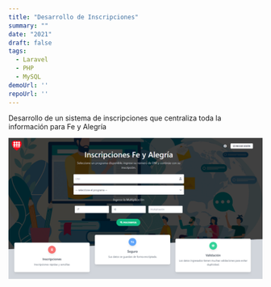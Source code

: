 ```yaml
---
title: "Desarrollo de Inscripciones"
summary: ""
date: "2021"
draft: false
tags:
  - Laravel
  - PHP
  - MySQL
demoUrl: ''
repoUrl: ''
---
```


Desarrollo de un sistema de inscripciones que centraliza toda la información para Fe y Alegría

![FYA](../../../../public/proyectos/desarrollo_inscripciones.png)